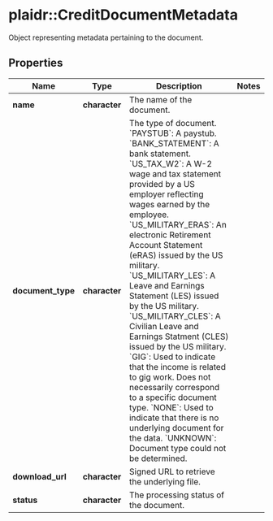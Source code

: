 # plaidr::CreditDocumentMetadata

Object representing metadata pertaining to the document.

## Properties
Name | Type | Description | Notes
------------ | ------------- | ------------- | -------------
**name** | **character** | The name of the document. | 
**document_type** | **character** | The type of document.  &#x60;PAYSTUB&#x60;: A paystub.  &#x60;BANK_STATEMENT&#x60;: A bank statement.  &#x60;US_TAX_W2&#x60;: A W-2 wage and tax statement provided by a US employer reflecting wages earned by the employee.  &#x60;US_MILITARY_ERAS&#x60;: An electronic Retirement Account Statement (eRAS) issued by the US military.  &#x60;US_MILITARY_LES&#x60;: A Leave and Earnings Statement (LES) issued by the US military.  &#x60;US_MILITARY_CLES&#x60;: A Civilian Leave and Earnings Statment (CLES) issued by the US military.  &#x60;GIG&#x60;: Used to indicate that the income is related to gig work. Does not necessarily correspond to a specific document type.  &#x60;NONE&#x60;: Used to indicate that there is no underlying document for the data.  &#x60;UNKNOWN&#x60;: Document type could not be determined. | 
**download_url** | **character** | Signed URL to retrieve the underlying file. | 
**status** | **character** | The processing status of the document. | 


